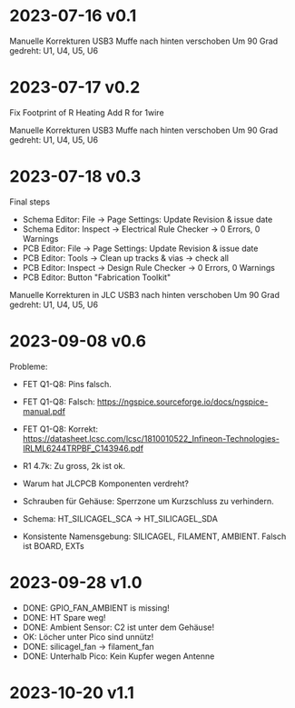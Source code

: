 # 2023-07-16 v0.1

Manuelle Korrekturen
USB3 Muffe nach hinten verschoben
Um 90 Grad gedreht: U1, U4, U5, U6

# 2023-07-17 v0.2

Fix Footprint of R Heating
Add R for 1wire


Manuelle Korrekturen
USB3 Muffe nach hinten verschoben
Um 90 Grad gedreht: U1, U4, U5, U6


# 2023-07-18 v0.3

Final steps

* Schema Editor: File -> Page Settings: Update Revision & issue date
* Schema Editor: Inspect -> Electrical Rule Checker -> 0 Errors, 0 Warnings
* PCB Editor: File -> Page Settings: Update Revision & issue date
* PCB Editor: Tools -> Clean up tracks & vias -> check all
* PCB Editor: Inspect -> Design Rule Checker -> 0 Errors, 0 Warnings
* PCB Editor: Button "Fabrication Toolkit"

Manuelle Korrekturen in JLC
USB3 nach hinten verschoben
Um 90 Grad gedreht: U1, U4, U5, U6

# 2023-09-08 v0.6

Probleme:
 * FET Q1-Q8: Pins falsch.
 * FET Q1-Q8: Falsch: https://ngspice.sourceforge.io/docs/ngspice-manual.pdf
 * FET Q1-Q8: Korrekt: https://datasheet.lcsc.com/lcsc/1810010522_Infineon-Technologies-IRLML6244TRPBF_C143946.pdf
 * R1 4.7k: Zu gross, 2k ist ok.
 * Warum hat JLCPCB Komponenten verdreht?
 * Schrauben für Gehäuse: Sperrzone um Kurzschluss zu verhindern.
 * Schema: HT_SILICAGEL_SCA -> HT_SILICAGEL_SDA

 * Konsistente Namensgebung: SILICAGEL, FILAMENT, AMBIENT. Falsch ist BOARD, EXTs

# 2023-09-28 v1.0
  * DONE: GPIO_FAN_AMBIENT is missing!
  * DONE: HT Spare weg!
  * DONE: Ambient Sensor: C2 ist unter dem Gehäuse!
  * OK: Löcher unter Pico sind unnütz!
  * DONE: silicagel_fan -> filament_fan
  * DONE: Unterhalb Pico: Kein Kupfer wegen Antenne

# 2023-10-20 v1.1
